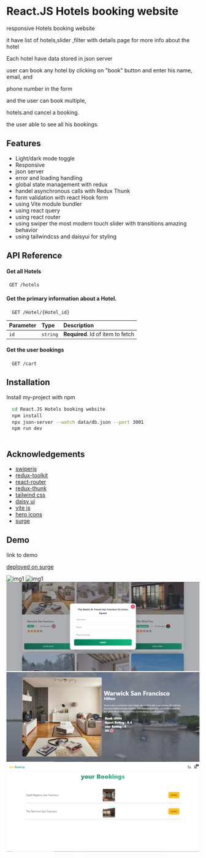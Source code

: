 
# React.JS Hotels booking website  

responsive Hotels booking website

it have list of hotels,slider ,filter  with details page for more info about the hotel 

Each hotel have  data stored in json server 

user can  book any  hotel by clicking on "book" button and enter his name, email, and 

phone number in the form  

and the  user can  book multiple,

hotels.and cancel a booking.

the  user able to see all his bookings.

## Features

- Light/dark mode toggle
- Responsive
- json server 
- error and loading handling 
- global state management with redux
- handel asynchronous calls with Redux Thunk 
- form validation with  react Hook form
- using Vite  module bundler
- using react query
- using react router
- using swiper the most modern touch slider with transitions amazing  behavior
- using tailwindcss and daisyui  for styling

## API Reference

#### Get all Hotels

```http
 GET /hotels
```


#### Get the primary information about a Hotel.

```http
  GET /Hotel/{Hotel_id}
```

| Parameter | Type     | Description                       |
| :-------- | :------- | :-------------------------------- |
| `id`      | `string` | **Required**. Id of item to fetch |

#### Get the user bookings

```http
  GET /cart
```

## Installation

Install my-project with npm

```bash
  cd React.JS Hotels booking website
  npm install 
  npx json-server --watch data/db.json --port 3001
  npm run dev
 
```
    
## Acknowledgements

 - [swiperjs](https://swiperjs.com/demos#space-between)
 - [redux-toolkit](https://redux-toolkit.js.org/)
 - [react-router](https://reactrouter.com/en/main)
 - [redux-thunk](https://redux.js.org/usage/writing-logic-thunks)
 - [tailwind css](https://tailwindcss.com/)
 - [daisy ui](https://daisyui.com/)
 - [vite js](https://vitejs.dev/)
 - [hero icons](https://heroicons.com/)
 - [surge](https://surge.sh/)
 
## Demo

 link to demo

[deployed on  surge ](https://gusty-destruction.surge.sh/)

![img1](img1.png?raw=true "Title")
![img1](img2.png?raw=true "Title")
![img1](img3.png?raw=true "Title")
![img1](img4.png?raw=true "Title")
![img1](img5.png?raw=true "Title")
